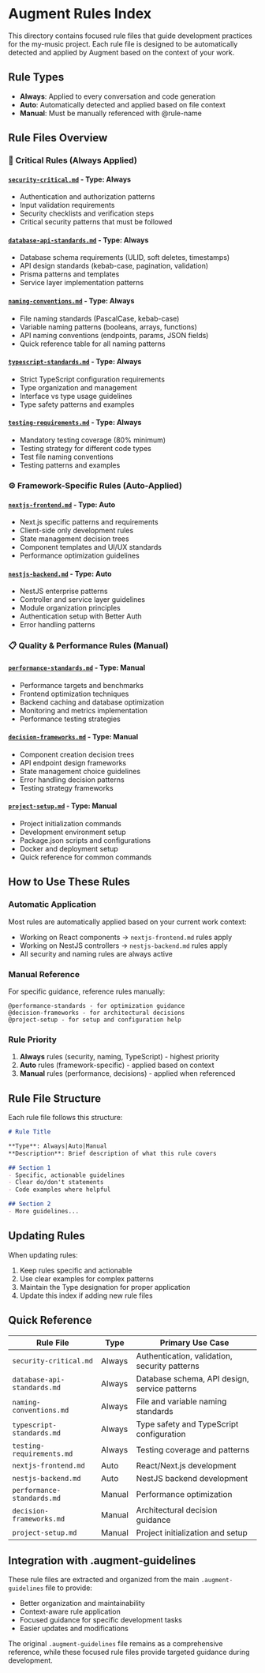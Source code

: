 # Augment Rules Index

This directory contains focused rule files that guide development practices for the my-music project. Each rule file is designed to be automatically detected and applied by Augment based on the context of your work.

## Rule Types

- **Always**: Applied to every conversation and code generation
- **Auto**: Automatically detected and applied based on file context
- **Manual**: Must be manually referenced with @rule-name

## Rule Files Overview

### 🚨 Critical Rules (Always Applied)

#### [`security-critical.md`](./security-critical.md) - **Type: Always**
- Authentication and authorization patterns
- Input validation requirements
- Security checklists and verification steps
- Critical security patterns that must be followed

#### [`database-api-standards.md`](./database-api-standards.md) - **Type: Always**
- Database schema requirements (ULID, soft deletes, timestamps)
- API design standards (kebab-case, pagination, validation)
- Prisma patterns and templates
- Service layer implementation patterns

#### [`naming-conventions.md`](./naming-conventions.md) - **Type: Always**
- File naming standards (PascalCase, kebab-case)
- Variable naming patterns (booleans, arrays, functions)
- API naming conventions (endpoints, params, JSON fields)
- Quick reference table for all naming patterns

#### [`typescript-standards.md`](./typescript-standards.md) - **Type: Always**
- Strict TypeScript configuration requirements
- Type organization and management
- Interface vs type usage guidelines
- Type safety patterns and examples

#### [`testing-requirements.md`](./testing-requirements.md) - **Type: Always**
- Mandatory testing coverage (80% minimum)
- Testing strategy for different code types
- Test file naming conventions
- Testing patterns and examples

### ⚙️ Framework-Specific Rules (Auto-Applied)

#### [`nextjs-frontend.md`](./nextjs-frontend.md) - **Type: Auto**
- Next.js specific patterns and requirements
- Client-side only development rules
- State management decision trees
- Component templates and UI/UX standards
- Performance optimization guidelines

#### [`nestjs-backend.md`](./nestjs-backend.md) - **Type: Auto**
- NestJS enterprise patterns
- Controller and service layer guidelines
- Module organization principles
- Authentication setup with Better Auth
- Error handling patterns

### 📋 Quality & Performance Rules (Manual)

#### [`performance-standards.md`](./performance-standards.md) - **Type: Manual**
- Performance targets and benchmarks
- Frontend optimization techniques
- Backend caching and database optimization
- Monitoring and metrics implementation
- Performance testing strategies

#### [`decision-frameworks.md`](./decision-frameworks.md) - **Type: Manual**
- Component creation decision trees
- API endpoint design frameworks
- State management choice guidelines
- Error handling decision patterns
- Testing strategy frameworks

#### [`project-setup.md`](./project-setup.md) - **Type: Manual**
- Project initialization commands
- Development environment setup
- Package.json scripts and configurations
- Docker and deployment setup
- Quick reference for common commands

## How to Use These Rules

### Automatic Application
Most rules are automatically applied based on your current work context:
- Working on React components → `nextjs-frontend.md` rules apply
- Working on NestJS controllers → `nestjs-backend.md` rules apply
- All security and naming rules are always active

### Manual Reference
For specific guidance, reference rules manually:
```
@performance-standards - for optimization guidance
@decision-frameworks - for architectural decisions
@project-setup - for setup and configuration help
```

### Rule Priority
1. **Always** rules (security, naming, TypeScript) - highest priority
2. **Auto** rules (framework-specific) - applied based on context
3. **Manual** rules (performance, decisions) - applied when referenced

## Rule File Structure

Each rule file follows this structure:
```markdown
# Rule Title

**Type**: Always|Auto|Manual
**Description**: Brief description of what this rule covers

## Section 1
- Specific, actionable guidelines
- Clear do/don't statements
- Code examples where helpful

## Section 2
- More guidelines...
```

## Updating Rules

When updating rules:
1. Keep rules specific and actionable
2. Use clear examples for complex patterns
3. Maintain the Type designation for proper application
4. Update this index if adding new rule files

## Quick Reference

| Rule File | Type | Primary Use Case |
|-----------|------|------------------|
| `security-critical.md` | Always | Authentication, validation, security patterns |
| `database-api-standards.md` | Always | Database schema, API design, service patterns |
| `naming-conventions.md` | Always | File and variable naming standards |
| `typescript-standards.md` | Always | Type safety and TypeScript configuration |
| `testing-requirements.md` | Always | Testing coverage and patterns |
| `nextjs-frontend.md` | Auto | React/Next.js development |
| `nestjs-backend.md` | Auto | NestJS backend development |
| `performance-standards.md` | Manual | Performance optimization |
| `decision-frameworks.md` | Manual | Architectural decision guidance |
| `project-setup.md` | Manual | Project initialization and setup |

## Integration with .augment-guidelines

These rule files are extracted and organized from the main `.augment-guidelines` file to provide:
- Better organization and maintainability
- Context-aware rule application
- Focused guidance for specific development tasks
- Easier updates and modifications

The original `.augment-guidelines` file remains as a comprehensive reference, while these focused rule files provide targeted guidance during development.
